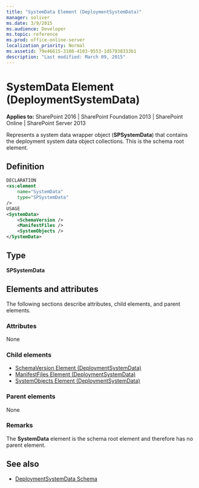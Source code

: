 ```yaml
---
title: "SystemData Element (DeploymentSystemData)"
manager: soliver
ms.date: 3/9/2015
ms.audience: Developer
ms.topic: reference
ms.prod: office-online-server
localization_priority: Normal
ms.assetid: 79e46615-3108-4103-9553-1d57938333b1
description: "Last modified: March 09, 2015"
---
```


# SystemData Element (DeploymentSystemData)

**Applies to:** SharePoint 2016 | SharePoint Foundation 2013 | SharePoint Online | SharePoint Server 2013
  
Represents a system data wrapper object (**SPSystemData**) that contains the deployment system data object collections. This is the schema root element. 

## Definition

```XML
DECLARATION
<xs:element 
    name="SystemData" 
    type="SPSystemData" 
/>
USAGE
<SystemData>
    <SchemaVersion />
    <ManifestFiles />
    <SystemObjects />
</SystemData>

```

## Type

**SPSystemData**
  
## Elements and attributes

The following sections describe attributes, child elements, and parent elements.

### Attributes

None
   
### Child elements

- [SchemaVersion Element (DeploymentSystemData)](schemaversion-element-deploymentsystemdata.md) 
- [ManifestFiles Element (DeploymentSystemData)](manifestfiles-element-deploymentsystemdata.md)
- [SystemObjects Element (DeploymentSystemData)](systemobjects-element-deploymentsystemdata.md)
   
### Parent elements

None
   
### Remarks

The **SystemData** element is the schema root element and therefore has no parent element. 
  
## See also

- [DeploymentSystemData Schema](deploymentsystemdata-schema.md)

